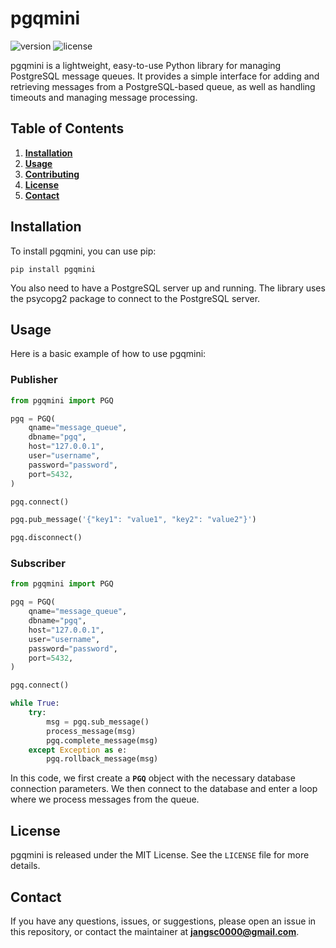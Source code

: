 # **pgqmini**

![version](https://img.shields.io/badge/version-0.0.1-blue)
![license](https://img.shields.io/badge/license-MIT-green)

pgqmini is a lightweight, easy-to-use Python library for managing PostgreSQL message queues. It provides a simple interface for adding and retrieving messages from a PostgreSQL-based queue, as well as handling timeouts and managing message processing.

## **Table of Contents**

1. **[Installation](#installation)**
2. **[Usage](#usage)**
3. **[Contributing](#contributing)**
4. **[License](#license)**
5. **[Contact](#contact)**

## **Installation**

To install pgqmini, you can use pip:

```
pip install pgqmini
```

You also need to have a PostgreSQL server up and running. The library uses the psycopg2 package to connect to the PostgreSQL server.

## **Usage**

Here is a basic example of how to use pgqmini:

### **Publisher**
```python
from pgqmini import PGQ

pgq = PGQ(
    qname="message_queue",
    dbname="pgq",
    host="127.0.0.1",
    user="username",
    password="password",
    port=5432,
)

pgq.connect()

pgq.pub_message('{"key1": "value1", "key2": "value2"}')

pgq.disconnect()
```

### **Subscriber**
```python
from pgqmini import PGQ

pgq = PGQ(
    qname="message_queue",
    dbname="pgq",
    host="127.0.0.1",
    user="username",
    password="password",
    port=5432,
)

pgq.connect()

while True:
    try:
        msg = pgq.sub_message()
        process_message(msg)
        pgq.complete_message(msg)
    except Exception as e:
        pgq.rollback_message(msg)
```

In this code, we first create a **`PGQ`** object with the necessary database connection parameters. We then connect to the database and enter a loop where we process messages from the queue.



## **License**

pgqmini is released under the MIT License. See the `LICENSE` file for more details.

## **Contact**

If you have any questions, issues, or suggestions, please open an issue in this repository, or contact the maintainer at **jangsc0000@gmail.com**.
